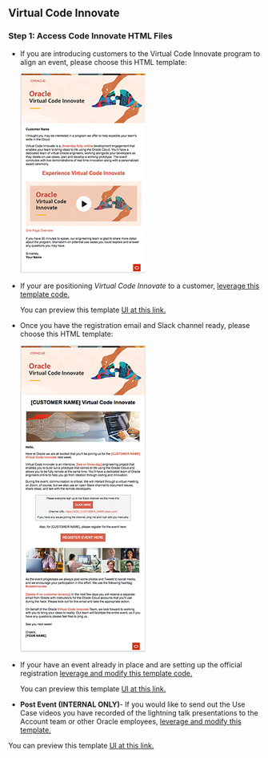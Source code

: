 ##  **Virtual Code Innovate**
### **Step 1:** Access Code Innovate HTML Files

- If you are introducing customers to the Virtual Code Innovate program to align an event, please choose this HTML template:

  ![](images/Virtual-Code-Innovate-one-pager.png)

- If your are positioning _Virtual Code Innovate_ to a customer,
  [leverage this template code.](https://github.com/chipbaber/codeinnovate_emailtemplate/blob/master/html/virtual-code-innovate-onepager.html)

  You can preview this template [UI at this link.](https://chipbaber.github.io/codeinnovate_emailtemplate/html/virtual-code-innovate-onepager.html)

- Once you have the registration email and Slack channel ready, please choose this HTML template:

  ![](images/Virtual-Code-Innovate-registration.png)

- If your have an event already in place and are setting up the official registration [leverage and modify this template code.](https://github.com/chipbaber/codeinnovate_emailtemplate/blob/master/html/virtual-code-tinnovate-registration.html)

  You can preview this template [UI at this link.](https://chipbaber.github.io/codeinnovate_emailtemplate/html/virtual-code-tinnovate-registration.html)

- **Post Event (INTERNAL ONLY)**- If you would like to send out the Use Case videos you have recorded of the lightning talk presentations to the Account team or other Oracle employees, [leverage and modify this template.](https://github.com/chipbaber/codeinnovate_emailtemplate/blob/master/html/Virtual_Code_Innovate_Post_Event_HTML_Template.html)

You can preview this template [UI at this link.](https://chipbaber.github.io/codeinnovate_emailtemplate/html/Virtual_Code_Innovate_Post_Event_HTML_Template.html)
